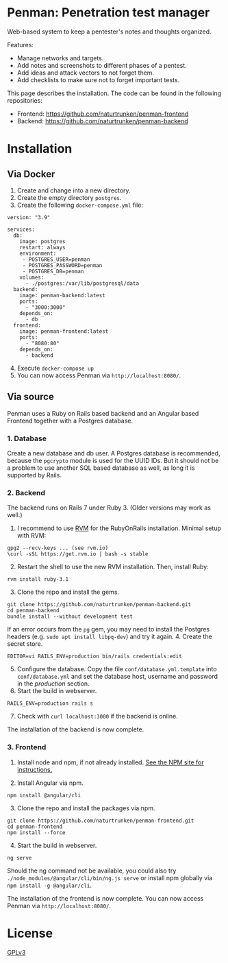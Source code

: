 # Penman: Penetration test manager

Web-based system to keep a pentester's notes and thoughts organized.

Features:
* Manage networks and targets.
* Add notes and screenshots to different phases of a pentest.
* Add ideas and attack vectors to not forget them.
* Add checklists to make sure not to forget important tests.

This page describes the installation.
The code can be found in the following repositories:
* Frontend: https://github.com/naturtrunken/penman-frontend
* Backend: https://github.com/naturtrunken/penman-backend

# Installation

## Via Docker

1. Create and change into a new directory.
2. Create the empty directory `postgres`.
3. Create the following `docker-compose.yml` file:

```
version: "3.9"

services:
  db:
    image: postgres
    restart: always
    environment:
     - POSTGRES_USER=penman
     - POSTGRES_PASSWORD=penman
     - POSTGRES_DB=penman
    volumes:
      - ./postgres:/var/lib/postgresql/data
  backend:
    image: penman-backend:latest
    ports:
      - "3000:3000"
    depends_on:
      - db
  frontend:
    image: penman-frontend:latest
    ports:
      - "8080:80"
    depends_on:
      - backend
```

4. Execute `docker-compose up`
5. You can now access Penman via `http://localhost:8080/`.

## Via source

Penman uses a Ruby on Rails based backend and an Angular based Frontend
together with a Postgres database.

### 1. Database

Create a new database and db user.
A Postgres database is recommended, because the `pgcrypto` module
is used for the UUID IDs.
But it should not be a problem to use another SQL based database as well,
as long it is supported by Rails.

### 2. Backend

The backend runs on Rails 7 under Ruby 3.
(Older versions may work as well.)

1. I recommend to use [RVM](http://rvm.io/) for the RubyOnRails installation.
Minimal setup with RVM:
```
gpg2 --recv-keys ... (see rvm.io)
\curl -sSL https://get.rvm.io | bash -s stable
```
2. Restart the shell to use the new RVM installation.
Then, install Ruby:
```
rvm install ruby-3.1
```
3. Clone the repo and install the gems.
```
git clone https://github.com/naturtrunken/penman-backend.git
cd penman-backend
bundle install --without development test
```
If an error occurs from the `pg` gem, you may need to install the
Postgres headers (e.g. `sudo apt install libpq-dev`) and try it again.
4. Create the secret store.
```
EDITOR=vi RAILS_ENV=production bin/rails credentials:edit
```
5. Configure the database.
Copy the file `conf/database.yml.template` into `conf/database.yml`
and set the database host, username and password in the *production* section.
6. Start the build in webserver.
```
RAILS_ENV=production rails s
```
7. Check with `curl localhost:3000` if the backend is online.

The installation of the backend is now complete.

### 3. Frontend

1. Install node and npm, if not already installed.
[See the NPM site for instructions.](https://nodejs.org/en/download/package-manager/)

2. Install Angular via npm.
```
npm install @angular/cli
```

3. Clone the repo and install the packages via npm.
```
git clone https://github.com/naturtrunken/penman-frontend.git
cd penman-frontend
npm install --force
```

4. Start the build in webserver.
```
ng serve
```
Should the ng command not be available, you could also try
`./node_modules/@angular/cli/bin/ng.js serve` or
install npm globally via `npm install -g @angular/cli`.

The installation of the frontend is now complete.
You can now access Penman via `http://localhost:8080/`.

# License

[GPLv3](LICENSE)
